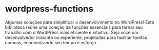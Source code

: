 # wordpress-functions
Algumas soluções para simplificar o desenvolvimento no WordPress! Esta biblioteca reúne uma coleção de funções essenciais para tornar seu trabalho com o WordPress mais eficiente e intuitivo. Seja você um desenvolvedor iniciante ou experiente, projetadas para facilitar tarefas comuns, economizando seu tempo e esforço.
